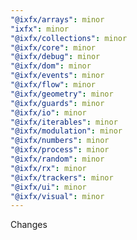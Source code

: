 ```yaml
---
"@ixfx/arrays": minor
"ixfx": minor
"@ixfx/collections": minor
"@ixfx/core": minor
"@ixfx/debug": minor
"@ixfx/dom": minor
"@ixfx/events": minor
"@ixfx/flow": minor
"@ixfx/geometry": minor
"@ixfx/guards": minor
"@ixfx/io": minor
"@ixfx/iterables": minor
"@ixfx/modulation": minor
"@ixfx/numbers": minor
"@ixfx/process": minor
"@ixfx/random": minor
"@ixfx/rx": minor
"@ixfx/trackers": minor
"@ixfx/ui": minor
"@ixfx/visual": minor
---
```


Changes
